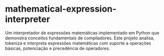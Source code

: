# mathematical-expression-interpreter
Um interpretador de expressões matemáticas implementado em Python que demonstra conceitos fundamentais de compiladores. Este projeto analisa, tokeniza e interpreta expressões matemáticas com suporte a operações básicas, potenciação e precedência de operadores.
